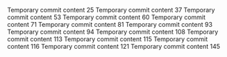 Temporary commit content 25
Temporary commit content 37
Temporary commit content 53
Temporary commit content 60
Temporary commit content 71
Temporary commit content 81
Temporary commit content 93
Temporary commit content 94
Temporary commit content 108
Temporary commit content 113
Temporary commit content 115
Temporary commit content 116
Temporary commit content 121
Temporary commit content 145
